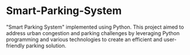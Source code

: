 # Smart-Parking-System
"Smart Parking System" implemented using Python. This project aimed to address urban congestion and parking challenges by leveraging Python programming and various technologies to create an efficient and user-friendly parking solution.
